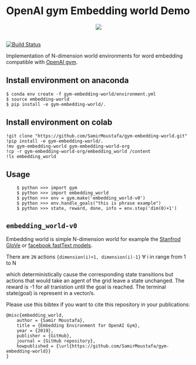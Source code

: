 
OpenAI gym Embedding world Demo
===============================

<div align="center">
  <img src="https://raw.githubusercontent.com/SamirMoustafa/gym-embedding-world/master/assets/9-dimensional-hypercube.gif"><br><br>
</div>

[![Build Status](https://travis-ci.org/SamirMoustafa/gym-embedding-world.svg?branch=master)](https://travis-ci.org/SamirMoustafa/gym-embedding-world)

Implementation of N-dimension world environments for word embedding compatible with [OpenAI gym](https://github.com/openai/gym>).

Install environment on anaconda
-------------------------------

    $ conda env create -f gym-embedding-world/environment.yml
    $ source embedding-world
    $ pip install -e gym-embedding-world/.

Install environment on colab
----------------------------

    !git clone "https://github.com/SamirMoustafa/gym-embedding-world.git"
    !pip install -e gym-embedding-world/.
    !mv gym-embedding-world gym-embedding-world-org
    !cp -r gym-embedding-world-org/embedding_world /content
    !ls embedding_world

Usage
-----

        $ python >>> import gym
        $ python >>> import embedding_world
        $ python >>> env = gym.make('embedding_world-v0')
        $ python >>> env.handle_goals("this is phrase example")
        $ python >>> state, reward, done, info = env.step('dim(0)+1')

``embedding_world-v0``
----------------------

Embedding world is simple N-dimension world for example the [Stanfrod GloVe](https://nlp.stanford.edu/projects/glove/) or [facebook fastText models](https://github.com/facebookresearch/fastText/blob/master/pretrained-vectors.md).

There are `2N` actions `{dimension(i)+1, dimension(i)-1}` ∀ i in range from 1 to N


which deterministically cause the corresponding state transitions
but actions that would take an agent of the grid leave a state unchanged.
The reward is -1 for all tranistion until the goal is reached.
The terminal state(goal) is represent in a vector/s.

Please use this bibtex if you want to cite this repository in your publications:

```
@misc{embedding_world,
    author = {Samir Moustafa},
    title = {Embedding Environment for OpenAI Gym},
    year = {2019},
    publisher = {GitHub},
    journal = {GitHub repository},
    howpublished = {\url{https://github.com/SamirMoustafa/gym-embedding-world}}
}
```

